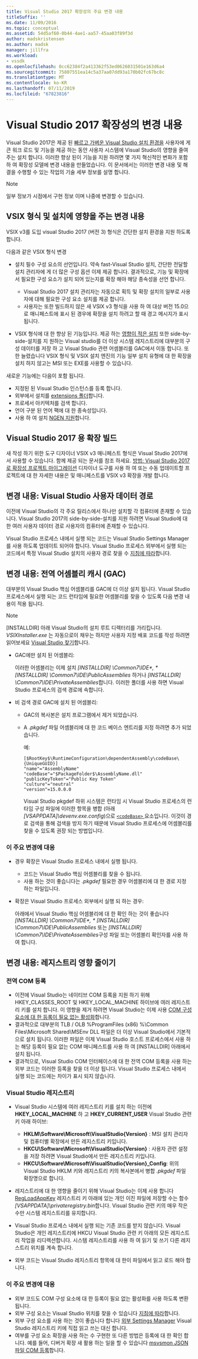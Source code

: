 ```yaml
---
title: Visual Studio 2017 확장성의 주요 변경 내용
titleSuffix: ''
ms.date: 11/09/2016
ms.topic: conceptual
ms.assetid: 54d5af60-0b44-4ae1-aa57-45aa03f89f3d
author: madskristensen
ms.author: madsk
manager: jillfra
ms.workload:
- vssdk
ms.openlocfilehash: 0cc62384f2a413362f53ed0626031501e163d6a4
ms.sourcegitcommit: 75807551ea14c5a37aa07dd93a170b02fc67bc8c
ms.translationtype: MT
ms.contentlocale: ko-KR
ms.lasthandoff: 07/11/2019
ms.locfileid: "67823816"
---
```

# <a name="changes-in-visual-studio-2017-extensibility"></a>Visual Studio 2017 확장성의 변경 내용

Visual Studio 2017은 제공 된 [빠르고 가벼운 Visual Studio 설치 환경을](https://devblogs.microsoft.com/visualstudio/faster-leaner-visual-studio-installer) 사용자에 게 큰 워크 로드 및 기능을 제공 하는 동안 사용자 시스템에 Visual Studio의 영향을 줄여 주는 설치 합니다. 이러한 향상 된이 기능을 지원 하려면 몇 가지 혁신적인 변화가 포함 하 여 확장성 모델에 변경 내용을 만들었습니다. 이 문서에서는 이러한 변경 내용 및 해결을 수행할 수 있는 작업의 기술 세부 정보를 설명 합니다.

> [!NOTE]
> 일부 정보가 시점에서 구현 정보 이며 나중에 변경할 수 있습니다.

## <a name="changes-affecting-vsix-format-and-installation"></a>VSIX 형식 및 설치에 영향을 주는 변경 내용

VSIX v3를 도입 visual Studio 2017 (버전 3) 형식은 간단한 설치 환경을 지원 하도록 합니다.

다음과 같은 VSIX 형식 변경

* 설치 필수 구성 요소의 선언입니다. 약속 fast-Visual Studio 설치, 간단한 전달할 설치 관리자에 게 더 많은 구성 옵션 이제 제공 합니다. 결과적으로, 기능 및 확장에서 필요한 구성 요소가 설치 되어 있는지를 확장 해야 해당 종속성을 선언 합니다.

  * Visual Studio 2017 설치 관리자는 자동으로 획득 및 확장 설치의 일부로 사용자에 대해 필요한 구성 요소 설치를 제공 합니다.
  * 사용자는 또한 빌드하지 않은 새 VSIX v3 형식을 사용 하 여 대상 버전 15.0으로 매니페스트에 표시 된 경우에 확장을 설치 하려고 할 때 경고 메시지가 표시 됩니다.

* VSIX 형식에 대 한 향상 된 기능입니다. 제공 하는 [영향이 적은 설치](https://devblogs.microsoft.com/visualstudio/anatomy-of-a-low-impact-visual-studio-install) 또한 side-by-side-설치를 지 원하는 Visual studio를 더 이상 시스템 레지스트리에 대부분의 구성 데이터를 저장 하 고 Visual Studio 관련 어셈블리를 GAC에서 이동 합니다. 또한 늘렸습니다 VSIX 형식 및 VSIX 설치 엔진의 기능 일부 설치 유형에 대 한 확장을 설치 하지 않고는 MSI 또는 EXE를 사용할 수 있습니다.

새로운 기능에는 다음이 포함 됩니다.

* 지정된 된 Visual Studio 인스턴스를 등록 합니다.
* 외부에서 설치를 [extensions 폴더](set-install-root.md)합니다.
* 프로세서 아키텍처를 검색 합니다.
* 언어 구분 된 언어 팩에 대 한 종속성입니다.
* 사용 하 여 설치 [NGEN 지원](ngen-support.md)합니다.

## <a name="build-an-extension-for-visual-studio-2017"></a>Visual Studio 2017 용 확장 빌드

새 작성 하기 위한 도구 디자이너 VSIX v3 매니페스트 형식은 Visual Studio 2017에서 사용할 수 있습니다. 함께 제공 되는 문서를 참조 하세요. [방법: Visual Studio 2017로 확장성 프로젝트 마이그레이션](how-to-migrate-extensibility-projects-to-visual-studio-2017.md) 디자이너 도구를 사용 하 여 또는 수동 업데이트할 프로젝트에 대 한 자세한 내용은 및 매니페스트를 VSIX v3 확장을 개발 합니다.

## <a name="change-visual-studio-user-data-path"></a>변경 내용: Visual Studio 사용자 데이터 경로

이전에 Visual Studio의 각 주요 릴리스에서 하나만 설치할 각 컴퓨터에 존재할 수 있습니다. Visual Studio 2017의 side-by-side-설치를 지원 하려면 Visual Studio에 대 한 여러 사용자 데이터 경로 사용자의 컴퓨터에 존재할 수 있습니다.

Visual Studio 프로세스 내에서 실행 되는 코드는 Visual Studio Settings Manager를 사용 하도록 업데이트 되어야 합니다. Visual Studio 프로세스 외부에서 실행 되는 코드에서 특정 Visual Studio 설치의 사용자 경로 찾을 수 [지침에 따라](locating-visual-studio.md)합니다.

## <a name="change-global-assembly-cache-gac"></a>변경 내용: 전역 어셈블리 캐시 (GAC)

대부분의 Visual Studio 핵심 어셈블리를 GAC에 더 이상 설치 됩니다. Visual Studio 프로세스에서 실행 되는 코드 런타임에 필요한 어셈블리를 찾을 수 있도록 다음 변경 내용이 적용 됩니다.

> [!NOTE]
> [INSTALLDIR] 아래 Visual Studio의 설치 루트 디렉터리를 가리킵니다. *VSIXInstaller.exe* 는 자동으로이 채우는 하지만 사용자 지정 배포 코드를 작성 하려면 읽어보세요 [Visual Studio 찾기](locating-visual-studio.md)합니다.

* GAC에만 설치 된 어셈블리:

  이러한 어셈블리는 이제 설치 <em>[INSTALLDIR] \Common7\IDE\*, * [INSTALLDIR] \Common7\IDE\PublicAssemblies</em> 하거나 *[INSTALLDIR] \Common7\IDE\PrivateAssemblies*합니다. 이러한 폴더를 사용 하면 Visual Studio 프로세스의 검색 경로에 속합니다.

* 비 검색 경로 GAC에 설치 된 어셈블리:

  * GAC의 복사본은 설치 프로그램에서 제거 되었습니다.
  * A *.pkgdef* 파일 어셈블리에 대 한 코드 베이스 엔트리를 지정 하려면 추가 되었습니다.

    예:

    ```
    [$RootKey$\RuntimeConfiguration\dependentAssembly\codeBase\{UniqueGUID}]
    "name"="AssemblyName" "codeBase"="$PackageFolder$\AssemblyName.dll"
    "publicKeyToken"="Public Key Token"
    "culture"="neutral"
    "version"=15.0.0.0
    ```

    Visual Studio pkgdef 하위 시스템은 런타임 시 Visual Studio 프로세스의 런타임 구성 파일에 이러한 항목을 병합 (아래 *[VSAPPDATA]\devenv.exe.config*)으로 [ `<codeBase>` ](/dotnet/framework/configure-apps/file-schema/runtime/codebase-element) 요소입니다. 이것이 경로 검색을 통해 검색을 방지 하기 때문에 Visual Studio 프로세스에 어셈블리를 찾을 수 있도록 권장 되는 방법입니다.

### <a name="reacting-to-this-breaking-change"></a>이 주요 변경에 대응

* 경우 확장은 Visual Studio 프로세스 내에서 실행 됩니다.

  * 코드는 Visual Studio 핵심 어셈블리를 찾을 수 됩니다.
  * 사용 하는 것이 좋습니다는 *.pkgdef* 필요한 경우 어셈블리에 대 한 경로 지정 하는 파일입니다.

* 확장은 Visual Studio 프로세스 외부에서 실행 되 하는 경우:

  아래에서 Visual Studio 핵심 어셈블리에 대 한 확인 하는 것이 좋습니다 <em>[INSTALLDIR] \Common7\IDE\*, * [INSTALLDIR] \Common7\IDE\PublicAssemblies</em> 또는 *[INSTALLDIR] \Common7\IDE\PrivateAssemblies*구성 파일 또는 어셈블리 확인자를 사용 하 여 합니다.

## <a name="change-reduce-registry-impact"></a>변경 내용: 레지스트리 영향 줄이기

### <a name="global-com-registration"></a>전역 COM 등록

* 이전에 Visual Studio는 네이티브 COM 등록을 지원 하기 위해 HKEY_CLASSES_ROOT 및 HKEY_LOCAL_MACHINE 하이브에 여러 레지스트리 키를 설치 합니다. 이 영향을 제거 하려면 Visual Studio는 이제 사용 [COM 구성 요소에 대 한 등록이 필요 없는 활성화](https://msdn.microsoft.com/library/ms973913.aspx)합니다.
* 결과적으로 대부분의 TLB / OLB %ProgramFiles (x86) %\Common Files\Microsoft Shared\MSEnv DLL 파일은 더 이상 Visual Studio에서 기본적으로 설치 됩니다. 이러한 파일은 이제 Visual Studio 호스트 프로세스에서 사용 하는 해당 등록이 필요 없는 COM 매니페스트를 사용 하 여 [INSTALLDIR] 아래에서 설치 됩니다.
* 결과적으로, Visual Studio COM 인터페이스에 대 한 전역 COM 등록을 사용 하는 외부 코드는 이러한 등록을 찾을 더 이상 됩니다. Visual Studio 프로세스 내에서 실행 되는 코드에는 차이가 표시 되지 않습니다.

### <a name="visual-studio-registry"></a>Visual Studio 레지스트리

* Visual Studio 시스템에 여러 레지스트리 키를 설치 하는 이전에 **HKEY_LOCAL_MACHINE** 하 고 **HKEY_CURRENT_USER** Visual Studio 관련 키 아래 하이브:

  * **HKLM\Software\Microsoft\VisualStudio\{Version}** : MSI 설치 관리자 및 컴퓨터별 확장에서 만든 레지스트리 키입니다.
  * **HKCU\Software\Microsoft\VisualStudio\{Version}** : 사용자 관련 설정을 저장 하려면 Visual Studio에서 만든 레지스트리 키입니다.
  * **HKCU\Software\Microsoft\VisualStudio\{Version}_Config**: 위의 Visual Studio HKLM 키와 레지스트리 키의 복사본에서 병합 *.pkgdef* 파일 확장명으로 합니다.

* 레지스트리에 대 한 영향을 줄이기 위해 Visual Studio는 이제 사용 합니다 [RegLoadAppKey](/windows/desktop/api/winreg/nf-winreg-regloadappkeya) 레지스트리 키 아래에 있는 개인 이진 파일에 저장할 수는 함수 *[VSAPPDATA]\privateregistry.bin*합니다. Visual Studio 관련 키의 매우 작은 수만 시스템 레지스트리를 유지합니다.
* Visual Studio 프로세스 내에서 실행 되는 기존 코드를 받지 않습니다. Visual Studio은 개인 레지스트리에 HKCU Visual Studio 관련 키 아래의 모든 레지스트리 작업을 리디렉션합니다. 시스템 레지스트리를 사용 하 여 읽기 및 쓰기 다른 레지스트리 위치를 계속 합니다.
* 외부 코드는 Visual Studio 레지스트리 항목에 대 한이 파일에서 읽고 로드 해야 합니다.

### <a name="react-to-this-breaking-change"></a>이 주요 변경에 대응

* 외부 코드도 COM 구성 요소에 대 한 등록이 필요 없는 활성화를 사용 하도록 변환 됩니다.
* 외부 구성 요소는 Visual Studio 위치를 찾을 수 있습니다 [지침에 따라](https://devblogs.microsoft.com/setup/changes-to-visual-studio-15-setup)합니다.
* 외부 구성 요소를 사용 하는 것이 좋습니다 합니다 [외부 Settings Manager](/dotnet/api/microsoft.visualstudio.settings.externalsettingsmanager) Visual Studio 레지스트리 키에 직접 읽고 쓰는 대신 합니다.
* 여부를 구성 요소 확장을 사용 하는 수 구현한 또 다른 방법은 등록에 대 한 확인 합니다. 예를 들어, 디버거 확장 새 활용 하는 일을 할 수 있습니다 [msvsmon JSON 파일 COM 등록](migrate-debugger-COM-registration.md)합니다.

